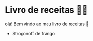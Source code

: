 # Livro de receitas :man_cook:

olá! Bem vindo ao meu livro de receitas :wave:

- Strogonoff de frango
